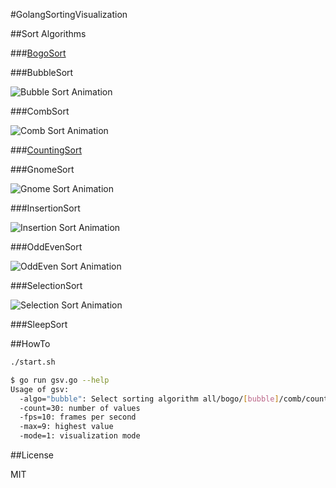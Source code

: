 #GolangSortingVisualization

##Sort Algorithms

###[BogoSort](http://en.wikipedia.org/wiki/Bogosort)

###BubbleSort

![Bubble Sort Animation](http://upload.wikimedia.org/wikipedia/commons/3/37/Bubble_sort_animation.gif)

###CombSort

![Comb Sort Animation](http://upload.wikimedia.org/wikipedia/commons/4/46/Comb_sort_demo.gif)

###[CountingSort](http://en.wikipedia.org/wiki/Counting_sort)

###GnomeSort

![Gnome Sort Animation](http://upload.wikimedia.org/wikipedia/commons/3/37/Sorting_gnomesort_anim.gif)

###InsertionSort

![Insertion Sort Animation](http://upload.wikimedia.org/wikipedia/commons/4/42/Insertion_sort.gif)

###OddEvenSort

![OddEven Sort Animation](http://upload.wikimedia.org/wikipedia/commons/1/1b/Odd_even_sort_animation.gif)

###SelectionSort

![Selection Sort Animation](http://upload.wikimedia.org/wikipedia/commons/thumb/b/b0/Selection_sort_animation.gif/250px-Selection_sort_animation.gif)

###SleepSort

##HowTo

```sh
./start.sh
```

```sh
$ go run gsv.go --help
Usage of gsv:
  -algo="bubble": Select sorting algorithm all/bogo/[bubble]/comb/counting/gnome/insertion/oddEven/selection/sleep
  -count=30: number of values
  -fps=10: frames per second
  -max=9: highest value
  -mode=1: visualization mode
```

##License

MIT